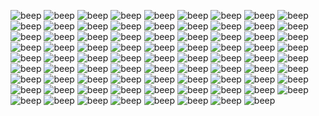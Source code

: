 ![beep](https://gallery.crd.co/assets/images/gallery11/47306b51_original.png?v=758f1f62) ![beep](https://gallery.crd.co/assets/images/gallery11/9c635650_original.gif?v=758f1f62) ![beep](https://gallery.crd.co/assets/images/gallery11/5ef7d5e6_original.png?v=758f1f62) ![beep](https://gallery.crd.co/assets/images/gallery05/5baaab46_original.gif?v=758f1f62) ![beep](https://64.media.tumblr.com/34f7a49fb610d6c8538720d8298d4642/af8ec39b7203d313-33/s100x200/d0c2bcdf2a6d0895c7867f79fde73c66db892c50.png) ![beep](https://supplies.ju.mp/assets/images/gallery01/f3384d1e.png?v=73b3273e) ![beep](https://64.media.tumblr.com/84bab96d0a036c8df28351fb4ef3ba4e/9ae5a34a86b442c9-b3/s100x200/723200361a01e72a332336603eee41dcdf250a9a.png) ![beep](https://autism.crd.co/assets/images/gallery05/8b60c391.png?v=69d6a439) ![beep](https://autism.crd.co/assets/images/gallery05/eca8cc10.gif?v=69d6a439) ![beep](https://64.media.tumblr.com/93999031b3c76e9c5b978faf6cc3f5b7/b6671499bfdc6d69-07/s100x200/55e54bbfed59043e596a18d002a51822c97fcbde.gifv) ![beep](https://autism.crd.co/assets/images/gallery05/3119e27d.gif?v=69d6a439) ![beep](https://autism.crd.co/assets/images/gallery05/69c38c38.gif?v=69d6a439) ![beep](https://autism.crd.co/assets/images/gallery05/48152b25.gif?v=69d6a439) ![beep](https://autism.crd.co/assets/images/gallery05/364bbefc.png?v=69d6a439) ![beep](https://64.media.tumblr.com/4db97ef413c1d3b83bc878aad9255f16/9ae5a34a86b442c9-94/s100x200/8438cbb88e37af2b2b641adee07fcfed97a010ef.png) ![beep](https://files.catbox.moe/hwgc0i.png) ![beep](https://autism.crd.co/assets/images/gallery05/e55fef71.gif?v=69d6a439) ![beep](https://files.catbox.moe/rwlzdg.jpg) ![beep](https://64.media.tumblr.com/39f7c451acc91814cdf383ac8e0b4294/b6671499bfdc6d69-86/s100x200/73304f6e45d943c22908900f5d190706bd0454b1.gifv) ![beep](https://images-wixmp-ed30a86b8c4ca887773594c2.wixmp.com/f/228182ef-17a7-4dcb-9ad1-9cfb0bd19a3e/delxvt1-3f125167-73e2-4437-98f5-9e5a821293b0.png/v1/fill/w_99,h_57,strp/_stamp__anti_pro_shipper_by_iesbeans_delxvt1-fullview.png?token=eyJ0eXAiOiJKV1QiLCJhbGciOiJIUzI1NiJ9.eyJzdWIiOiJ1cm46YXBwOjdlMGQxODg5ODIyNjQzNzNhNWYwZDQxNWVhMGQyNmUwIiwiaXNzIjoidXJuOmFwcDo3ZTBkMTg4OTgyMjY0MzczYTVmMGQ0MTVlYTBkMjZlMCIsIm9iaiI6W1t7ImhlaWdodCI6Ijw9NTciLCJwYXRoIjoiXC9mXC8yMjgxODJlZi0xN2E3LTRkY2ItOWFkMS05Y2ZiMGJkMTlhM2VcL2RlbHh2dDEtM2YxMjUxNjctNzNlMi00NDM3LTk4ZjUtOWU1YTgyMTI5M2IwLnBuZyIsIndpZHRoIjoiPD05OSJ9XV0sImF1ZCI6WyJ1cm46c2VydmljZTppbWFnZS5vcGVyYXRpb25zIl19.8B8fUbMmC5S9nbP6N5DktCDimuKZZbnICj9PsnPAY5I) ![beep](https://images-wixmp-ed30a86b8c4ca887773594c2.wixmp.com/f/6388279d-c61d-469e-ba84-435ca580f115/da7mms6-c2d22fbf-94bf-4e02-985f-4f7dd3b98a98.png/v1/fill/w_99,h_56,strp/aoba_stamp_by_kazumishio_da7mms6-fullview.png?token=eyJ0eXAiOiJKV1QiLCJhbGciOiJIUzI1NiJ9.eyJzdWIiOiJ1cm46YXBwOjdlMGQxODg5ODIyNjQzNzNhNWYwZDQxNWVhMGQyNmUwIiwiaXNzIjoidXJuOmFwcDo3ZTBkMTg4OTgyMjY0MzczYTVmMGQ0MTVlYTBkMjZlMCIsIm9iaiI6W1t7ImhlaWdodCI6Ijw9NTYiLCJwYXRoIjoiXC9mXC82Mzg4Mjc5ZC1jNjFkLTQ2OWUtYmE4NC00MzVjYTU4MGYxMTVcL2RhN21tczYtYzJkMjJmYmYtOTRiZi00ZTAyLTk4NWYtNGY3ZGQzYjk4YTk4LnBuZyIsIndpZHRoIjoiPD05OSJ9XV0sImF1ZCI6WyJ1cm46c2VydmljZTppbWFnZS5vcGVyYXRpb25zIl19.4eJY3zymcTRhh_4PQJhDTpOTb6WoIZP39Ih_AdF6Qz4) ![beep](https://cdn.discordapp.com/attachments/1068679731962204200/1095731304760356874/HACK.gif) ![beep](https://cdn.discordapp.com/attachments/1068679731962204200/1069649780327845948/dcpaasm-ac5e147b-aad6-4ad3-bca7-e9a636f2aeec.png) ![beep](https://images-wixmp-ed30a86b8c4ca887773594c2.wixmp.com/f/d1bd24fe-9db9-468e-8e1d-240c62e97ff3/d7yw7v4-f06eba98-16fe-41c5-8823-edc835590704.gif?token=eyJ0eXAiOiJKV1QiLCJhbGciOiJIUzI1NiJ9.eyJzdWIiOiJ1cm46YXBwOjdlMGQxODg5ODIyNjQzNzNhNWYwZDQxNWVhMGQyNmUwIiwiaXNzIjoidXJuOmFwcDo3ZTBkMTg4OTgyMjY0MzczYTVmMGQ0MTVlYTBkMjZlMCIsIm9iaiI6W1t7InBhdGgiOiJcL2ZcL2QxYmQyNGZlLTlkYjktNDY4ZS04ZTFkLTI0MGM2MmU5N2ZmM1wvZDd5dzd2NC1mMDZlYmE5OC0xNmZlLTQxYzUtODgyMy1lZGM4MzU1OTA3MDQuZ2lmIn1dXSwiYXVkIjpbInVybjpzZXJ2aWNlOmZpbGUuZG93bmxvYWQiXX0.5xfvL_EN9YsJCCNXyCTSQbTsMa774OKlSLMSTgWzn70) ![beep](https://images-wixmp-ed30a86b8c4ca887773594c2.wixmp.com/f/70887d28-03cd-4f79-9516-22d271317a41/d9x70ha-8a36192e-469c-4bff-81b5-243aa10a2ce1.png/v1/fill/w_99,h_56,strp/glow_by_bunsona_d9x70ha-fullview.png?token=eyJ0eXAiOiJKV1QiLCJhbGciOiJIUzI1NiJ9.eyJzdWIiOiJ1cm46YXBwOjdlMGQxODg5ODIyNjQzNzNhNWYwZDQxNWVhMGQyNmUwIiwiaXNzIjoidXJuOmFwcDo3ZTBkMTg4OTgyMjY0MzczYTVmMGQ0MTVlYTBkMjZlMCIsIm9iaiI6W1t7ImhlaWdodCI6Ijw9NTYiLCJwYXRoIjoiXC9mXC83MDg4N2QyOC0wM2NkLTRmNzktOTUxNi0yMmQyNzEzMTdhNDFcL2Q5eDcwaGEtOGEzNjE5MmUtNDY5Yy00YmZmLTgxYjUtMjQzYWExMGEyY2UxLnBuZyIsIndpZHRoIjoiPD05OSJ9XV0sImF1ZCI6WyJ1cm46c2VydmljZTppbWFnZS5vcGVyYXRpb25zIl19.zxB__Dl8tXWqUa9XdSk75LrfAXJHMM7Iyr_c01uLKoI) ![beep](https://images-wixmp-ed30a86b8c4ca887773594c2.wixmp.com/f/792db65f-e92e-4a87-b824-cc83dada2bb3/d6tkwe6-c7d86b6b-c59b-4885-ada1-69bfe63b4d3d.gif?token=eyJ0eXAiOiJKV1QiLCJhbGciOiJIUzI1NiJ9.eyJzdWIiOiJ1cm46YXBwOjdlMGQxODg5ODIyNjQzNzNhNWYwZDQxNWVhMGQyNmUwIiwiaXNzIjoidXJuOmFwcDo3ZTBkMTg4OTgyMjY0MzczYTVmMGQ0MTVlYTBkMjZlMCIsIm9iaiI6W1t7InBhdGgiOiJcL2ZcLzc5MmRiNjVmLWU5MmUtNGE4Ny1iODI0LWNjODNkYWRhMmJiM1wvZDZ0a3dlNi1jN2Q4NmI2Yi1jNTliLTQ4ODUtYWRhMS02OWJmZTYzYjRkM2QuZ2lmIn1dXSwiYXVkIjpbInVybjpzZXJ2aWNlOmZpbGUuZG93bmxvYWQiXX0.9S02HIqvisr3Uuk_Ve3K0-UzDSDe5qMzJLganfkB7jk) ![beep](https://wilardo.crd.co/assets/images/gallery16/a292ba52.png?v=07a8a49e) ![beep](https://images-wixmp-ed30a86b8c4ca887773594c2.wixmp.com/f/d1bd24fe-9db9-468e-8e1d-240c62e97ff3/d6xo4bs-f51a5ebd-b3dc-41ef-8ade-b0fea941504e.png?token=eyJ0eXAiOiJKV1QiLCJhbGciOiJIUzI1NiJ9.eyJzdWIiOiJ1cm46YXBwOjdlMGQxODg5ODIyNjQzNzNhNWYwZDQxNWVhMGQyNmUwIiwiaXNzIjoidXJuOmFwcDo3ZTBkMTg4OTgyMjY0MzczYTVmMGQ0MTVlYTBkMjZlMCIsIm9iaiI6W1t7InBhdGgiOiJcL2ZcL2QxYmQyNGZlLTlkYjktNDY4ZS04ZTFkLTI0MGM2MmU5N2ZmM1wvZDZ4bzRicy1mNTFhNWViZC1iM2RjLTQxZWYtOGFkZS1iMGZlYTk0MTUwNGUucG5nIn1dXSwiYXVkIjpbInVybjpzZXJ2aWNlOmZpbGUuZG93bmxvYWQiXX0.2AmOHneU2Zdrd0-2f_R2neZn-Qs4OAj_ojX_rpHFck0) ![beep](https://images-wixmp-ed30a86b8c4ca887773594c2.wixmp.com/f/40069ce7-4ffd-47c6-b02b-a5fdaccb442e/d6m6s7s-1d5aa028-9f94-4dd2-8044-d7c7e34053a0.png/v1/fill/w_100,h_55,strp/ghost_type_support_stamp_by_natsu714_d6m6s7s-fullview.png?token=eyJ0eXAiOiJKV1QiLCJhbGciOiJIUzI1NiJ9.eyJzdWIiOiJ1cm46YXBwOjdlMGQxODg5ODIyNjQzNzNhNWYwZDQxNWVhMGQyNmUwIiwiaXNzIjoidXJuOmFwcDo3ZTBkMTg4OTgyMjY0MzczYTVmMGQ0MTVlYTBkMjZlMCIsIm9iaiI6W1t7ImhlaWdodCI6Ijw9NTUiLCJwYXRoIjoiXC9mXC80MDA2OWNlNy00ZmZkLTQ3YzYtYjAyYi1hNWZkYWNjYjQ0MmVcL2Q2bTZzN3MtMWQ1YWEwMjgtOWY5NC00ZGQyLTgwNDQtZDdjN2UzNDA1M2EwLnBuZyIsIndpZHRoIjoiPD0xMDAifV1dLCJhdWQiOlsidXJuOnNlcnZpY2U6aW1hZ2Uub3BlcmF0aW9ucyJdfQ.DOoz3IrdRPKINqDRuxAamj-588S2z0jRmNo05E9EoUw) ![beep](https://autism.crd.co/assets/images/gallery05/12d0e126.png?v=2f8e4aeb) ![beep](https://external-media.spacehey.net/media/siwjvlFXjQ2ZVdqqSCnFGLHiDG58nVZpCzX6Ou1GqZ5k=/https://64.media.tumblr.com/38c9a299748edbb79429eae83e4519ac/tumblr_inline_qiqp8jZ0Sc1vefsve_500.jpg) ![beep](https://wilardo.crd.co/assets/images/gallery08/23e55829.png?v=d19c95ca) ![beep](https://wilardo.crd.co/assets/images/gallery08/f682c062.gif?v=d19c95ca) ![beep](https://64.media.tumblr.com/120b812cbd7120b9a3099257b5e80324/7f879fb7a6e85ba3-e3/s100x200/d44eba377737dbf1eaeefd89c61a57cbc57ce009.gifv) ![beep](https://y2k.neocities.org/stamps2/glow_in_the_dark_by_glittersludge-day6eyf.png) ![beep](https://images-wixmp-ed30a86b8c4ca887773594c2.wixmp.com/f/3f74a715-0ad4-4bf6-96a5-5ef498ee88a1/ddpsjgr-3dcc916d-68b9-431b-8c3d-d6ca2a8ff044.png?token=eyJ0eXAiOiJKV1QiLCJhbGciOiJIUzI1NiJ9.eyJzdWIiOiJ1cm46YXBwOjdlMGQxODg5ODIyNjQzNzNhNWYwZDQxNWVhMGQyNmUwIiwiaXNzIjoidXJuOmFwcDo3ZTBkMTg4OTgyMjY0MzczYTVmMGQ0MTVlYTBkMjZlMCIsIm9iaiI6W1t7InBhdGgiOiJcL2ZcLzNmNzRhNzE1LTBhZDQtNGJmNi05NmE1LTVlZjQ5OGVlODhhMVwvZGRwc2pnci0zZGNjOTE2ZC02OGI5LTQzMWItOGMzZC1kNmNhMmE4ZmYwNDQucG5nIn1dXSwiYXVkIjpbInVybjpzZXJ2aWNlOmZpbGUuZG93bmxvYWQiXX0.pp1XUTifctH3ToK0QqYeOiNahDjIr9VkLseg5G8By5c) ![beep](https://images-wixmp-ed30a86b8c4ca887773594c2.wixmp.com/f/ceb315e0-165b-47ba-81e8-dcccebca1324/d6pdd5p-b4a9a074-786c-4bef-a3e3-166af33749b2.gif?token=eyJ0eXAiOiJKV1QiLCJhbGciOiJIUzI1NiJ9.eyJzdWIiOiJ1cm46YXBwOjdlMGQxODg5ODIyNjQzNzNhNWYwZDQxNWVhMGQyNmUwIiwiaXNzIjoidXJuOmFwcDo3ZTBkMTg4OTgyMjY0MzczYTVmMGQ0MTVlYTBkMjZlMCIsIm9iaiI6W1t7InBhdGgiOiJcL2ZcL2NlYjMxNWUwLTE2NWItNDdiYS04MWU4LWRjY2NlYmNhMTMyNFwvZDZwZGQ1cC1iNGE5YTA3NC03ODZjLTRiZWYtYTNlMy0xNjZhZjMzNzQ5YjIuZ2lmIn1dXSwiYXVkIjpbInVybjpzZXJ2aWNlOmZpbGUuZG93bmxvYWQiXX0.fVAHz_OuRMQ8ahsLUtMZt4LZOFECnNMLGw_-DFIGmig) ![beep](https://wilardo.crd.co/assets/images/gallery13/32659efd.gif?v=d19c95ca) ![beep](https://wilardo.crd.co/assets/images/gallery08/5c4f1469.png?v=d19c95ca) ![beep](https://images-wixmp-ed30a86b8c4ca887773594c2.wixmp.com/f/57e3a0c2-a24e-4919-844e-36eeb4706388/d7lb626-a58a0a47-80fe-4a56-ac19-6415b2ec7d24.png/v1/fill/w_99,h_55,strp/noiz___stamp_by_stampsfa_d7lb626-fullview.png?token=eyJ0eXAiOiJKV1QiLCJhbGciOiJIUzI1NiJ9.eyJzdWIiOiJ1cm46YXBwOjdlMGQxODg5ODIyNjQzNzNhNWYwZDQxNWVhMGQyNmUwIiwiaXNzIjoidXJuOmFwcDo3ZTBkMTg4OTgyMjY0MzczYTVmMGQ0MTVlYTBkMjZlMCIsIm9iaiI6W1t7ImhlaWdodCI6Ijw9NTUiLCJwYXRoIjoiXC9mXC81N2UzYTBjMi1hMjRlLTQ5MTktODQ0ZS0zNmVlYjQ3MDYzODhcL2Q3bGI2MjYtYTU4YTBhNDctODBmZS00YTU2LWFjMTktNjQxNWIyZWM3ZDI0LnBuZyIsIndpZHRoIjoiPD05OSJ9XV0sImF1ZCI6WyJ1cm46c2VydmljZTppbWFnZS5vcGVyYXRpb25zIl19.JUubevlqAzcc7n7pBHrem9iEFUeokYhGLOD7GOpWzlk) ![beep](https://64.media.tumblr.com/bf2ec991a14f0537e07b1b28ab6495bd/fa404f8c86b4809a-1a/s100x200/c79f4d12f96eeb372f5292227b5cff90b5fea0d0.png) ![beep](https://64.media.tumblr.com/8ef6d8e6c69c6965ac635fe9293d7d64/3233b539846a2503-6a/s100x200/642d82526e61f7089af0f3f2a271cf850721136d.gifv) ![beep](https://64.media.tumblr.com/0dbe405452f160749f352762aa9e209c/tumblr_pwtcqjqM091xbgu08o1_100.gifv) ![beep](https://64.media.tumblr.com/8ab9b0749ebc1d4d039a930c84606095/52882d289d8126c0-52/s100x200/f31d412300ae9900b9aabd8a0b160d06112c14b0.png) ![beep](https://64.media.tumblr.com/3f19b773865d851f0b3e29e7555f151d/tumblr_pwee74FvXr1xbgu08o3_100.png) ![beep](https://64.media.tumblr.com/df79bd337e37e850308977136b200d05/d511c7faddc57de9-db/s100x200/adeb122d32bb0ae5aca176200671c8b2ddf024be.png) ![beep](https://64.media.tumblr.com/a78aa50f1c404f63d79d5e2fcdaa9c83/tumblr_pxp41ziwYp1xbgu08o1_100.png) ![beep](https://64.media.tumblr.com/82a21e1541572f6d748260f7fddba789/3233b539846a2503-1b/s100x200/adce775a87cbb7fa2aa91b7a38721b1985746c29.png) ![beep](https://64.media.tumblr.com/dc8d469a7e821fe906967b7ebac93ea7/00ed230b421dfcff-af/s100x200/93c98759c2c6333a4ba9c8c3ce0878da9e411b71.jpg) ![beep](https://64.media.tumblr.com/bd2abaff9a5e82a1aedf414bcc1b95b0/3d358f858b78a3b0-0e/s100x200/552b443128da2b3d04900508285fc24461d556b5.png) ![beep](https://64.media.tumblr.com/b54baf4ebe840f6d077680bcf7faee4e/tumblr_pyq4xh3CoV1xbgu08o1_100.png) ![beep](https://64.media.tumblr.com/a215642e65888f56293f5906b29c3422/b7cb0955c7c5d314-1a/s100x200/cdaab371f6e3d25d849d123f2a17d4fb953494e1.png) ![beep](https://64.media.tumblr.com/397e88b0cd0f8c06fbf68c96382dd7ac/tumblr_pyq4xh3CoV1xbgu08o3_100.png) ![beep](https://64.media.tumblr.com/d111ea1ad995ef83897cd65353f6abbd/0b8f9c5eb57a88cf-69/s250x400/90ed78fd3cf10b2ebbf546789018c3bb652c6d2a.gifv) ![beep](https://64.media.tumblr.com/b482fae14818869f6e6ff45efd4500ee/tumblr_py5z7yEIk41xbgu08o2_100.gifv) ![beep](https://64.media.tumblr.com/1445f26d1d52ab0852512ddff1b9cd6b/9ba82293bddb7958-58/s100x200/535b96118c4761df31dbcc44f2c42626af601fe3.png) ![beep](https://64.media.tumblr.com/1fd2f819adeb4c7b068b7eb75225689e/tumblr_py5y58Ish61xbgu08o2_100.gifv) ![beep](https://64.media.tumblr.com/c35420acfff4de92293f84cf08c2dbbc/tumblr_pxp41ziwYp1xbgu08o3_100.gifv) ![beep](https://64.media.tumblr.com/1cdc9be81a6383aeb26df50d9dab6cbe/tumblr_pwtcqjqM091xbgu08o2_100.gifv) ![beep](https://64.media.tumblr.com/7f8f4ba869711c3adb55f45c1d71e105/00ed230b421dfcff-ae/s100x200/f5ad05c937c4d43161ea998840f18792b294d38b.jpg) ![beep](https://64.media.tumblr.com/08b32eda1ab9ba5bb79510059f6021c5/tumblr_pwt7vl2ECX1xbgu08o2_100.png) ![beep](https://64.media.tumblr.com/4bf5f7653d3f3a2f8fb4f5fa3275ddb1/tumblr_pwee74FvXr1xbgu08o4_100.png) ![beep](https://64.media.tumblr.com/cf5936a19155f05ed861c0ce3fcbfa9c/bde6735cbb991692-db/s100x200/2f5adbe57c0a08077df844988a77c9800d5f2171.gifv) ![beep](https://64.media.tumblr.com/35ba254c30591b8e58ae0eaf794e1c6a/tumblr_pwe1stLiZt1xbgu08o3_100.jpg) ![beep](https://64.media.tumblr.com/cb0c5c09f6c5975fc48be9cf516b9f29/fa404f8c86b4809a-65/s100x200/c05e967a6fc2c07326c3b5f79d3514f9409935c9.png) ![beep](https://64.media.tumblr.com/ebdb828fec5418fb02b7907f4b21a479/3233b539846a2503-a3/s100x200/8d58180fa59f85426004ddeec8b55d6720044bed.gifv) ![beep](https://64.media.tumblr.com/358e207de8a74990d56cf6a39382ec4b/tumblr_pxp41ziwYp1xbgu08o6_100.png) ![beep](https://64.media.tumblr.com/4b106da276728892a4c190f106f8816f/tumblr_pxmw6zTTTc1xbgu08o3_100.png) ![beep](https://64.media.tumblr.com/dbc30f11f0d87150d015e31c3910b02f/tumblr_pwdyozj4qK1xbgu08o7_100.png) ![beep](https://64.media.tumblr.com/1edec0fd3479badd5fc55b57c62b7f83/28bf50de61a30126-eb/s100x200/ec6aad8ab73ee413cf692b8a9a3891f39ed7d779.png) ![beep](https://64.media.tumblr.com/b1844c66e79b3637244a425f1feec436/tumblr_pw9jl8vveA1xbgu08o3_100.png) ![beep](https://64.media.tumblr.com/7748d170503b9fe480c46ffbda6c96c7/a7e2c73ddfcb6d77-45/s100x200/c1907fde77b345c57e90afac4f34b503c1e4e5b9.png) ![beep](https://64.media.tumblr.com/e79a57dad74632730bbf0fff85bbebb9/a4c2806b0e551a8e-0d/s100x200/eaa11f69866378c64d41eb3f4d88e9637570e30b.png) ![beep](https://64.media.tumblr.com/a5f8bcbdbae9a77b651a0466b8c96afb/tumblr_pwdyozj4qK1xbgu08o9_100.gifv) ![beep](https://collection.ju.mp/assets/images/gallery05/2f9058a3.png?v=0236594d) ![beep](https://64.media.tumblr.com/c1e94c2c1380308f2d79554508e110be/2943a7df6cd35514-a5/s100x200/efa384e3bd6338a58c9b3a4d9d017e4a6c264438.gifv) ![beep](https://64.media.tumblr.com/ed89b0ee67a0472180fd5c0983fc044a/8f6e49ac00ead41c-c3/s100x200/6596e773ff4535e70853d772555007ce5f803bf6.png) ![beep](https://collection.ju.mp/assets/images/gallery35/be8830e3.png?v=0236594d) ![beep](https://64.media.tumblr.com/c40b998cba6be230b35b9aa6f8f27c13/043b3b79b6f9e438-8f/s100x200/f706189cfd5035098f6dae8672167095c9dab440.png) ![beep](https://collection.ju.mp/assets/images/gallery04/2cb75711.gif?v=0236594d)
